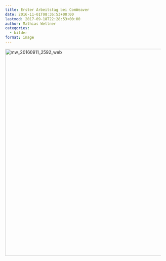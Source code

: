 ```yaml
---
title: Erster Arbeitstag bei ConWeaver
date: 2016-11-01T08:36:53+00:00
lastmod: 2017-09-18T22:28:53+00:00
author: Mathias Wellner
categories:
  - bilder
format: image
---
```

<img src="http://www.mwellner.de/wp-uploads/2016/11/MW_20160911_2592_web.jpg" alt="mw_20160911_2592_web" width="1000" height="667" class="aligncenter size-full wp-image-7045" srcset="http://www.mwellner.de/wp-uploads/2016/11/MW_20160911_2592_web.jpg 1000w, http://www.mwellner.de/wp-uploads/2016/11/MW_20160911_2592_web-350x233.jpg 350w, http://www.mwellner.de/wp-uploads/2016/11/MW_20160911_2592_web-768x512.jpg 768w, http://www.mwellner.de/wp-uploads/2016/11/MW_20160911_2592_web-225x150.jpg 225w, http://www.mwellner.de/wp-uploads/2016/11/MW_20160911_2592_web-150x100.jpg 150w" sizes="(max-width: 1000px) 100vw, 1000px" />
